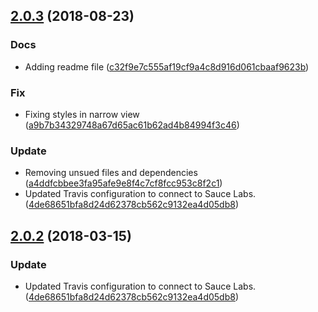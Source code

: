 <a name="2.0.3"></a>
## [2.0.3](https://github.com/advanced-rest-client/markdown-styles/compare/1.0.7...2.0.3) (2018-08-23)


### Docs

* Adding readme file ([c32f9e7c555af19cf9a4c8d916d061cbaaf9623b](https://github.com/advanced-rest-client/markdown-styles/commit/c32f9e7c555af19cf9a4c8d916d061cbaaf9623b))

### Fix

* Fixing styles in narrow view ([a9b7b34329748a67d65ac61b62ad4b84994f3c46](https://github.com/advanced-rest-client/markdown-styles/commit/a9b7b34329748a67d65ac61b62ad4b84994f3c46))

### Update

* Removing unsued files and dependencies ([a4ddfcbbee3fa95afe9e8f4c7cf8fcc953c8f2c1](https://github.com/advanced-rest-client/markdown-styles/commit/a4ddfcbbee3fa95afe9e8f4c7cf8fcc953c8f2c1))
* Updated Travis configuration to connect to Sauce Labs. ([4de68651bfa8d24d62378cb562c9132ea4d05db8](https://github.com/advanced-rest-client/markdown-styles/commit/4de68651bfa8d24d62378cb562c9132ea4d05db8))



<a name="2.0.2"></a>
## [2.0.2](https://github.com/advanced-rest-client/markdown-styles/compare/1.0.7...2.0.2) (2018-03-15)


### Update

* Updated Travis configuration to connect to Sauce Labs. ([4de68651bfa8d24d62378cb562c9132ea4d05db8](https://github.com/advanced-rest-client/markdown-styles/commit/4de68651bfa8d24d62378cb562c9132ea4d05db8))



